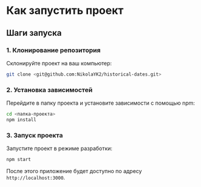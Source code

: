 # Как запустить проект

## Шаги запуска

### 1. Клонирование репозитория

Склонируйте проект на ваш компьютер:

```bash
git clone <git@github.com:NikolaYK2/historical-dates.git>
```

### 2. Установка зависимостей

Перейдите в папку проекта и установите зависимости с помощью npm:

```bash
cd <папка-проекта>
npm install
```

### 3. Запуск проекта

Запустите проект в режиме разработки:

```bash
npm start
```

После этого приложение будет доступно по адресу `http://localhost:3000`.



